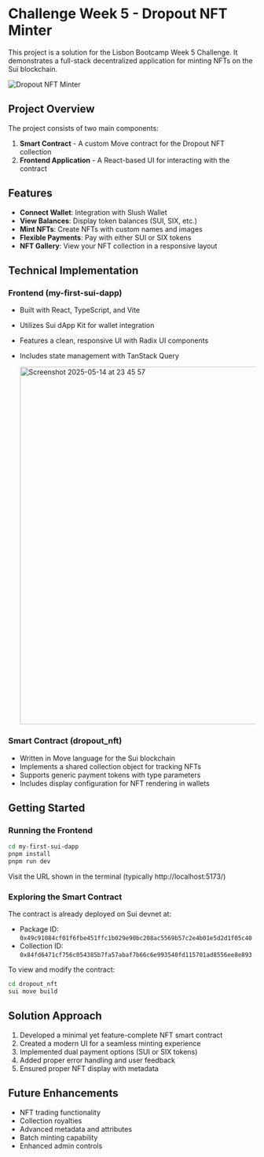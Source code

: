 # Challenge Week 5 - Dropout NFT Minter

This project is a solution for the Lisbon Bootcamp Week 5 Challenge. It demonstrates a full-stack decentralized application for minting NFTs on the Sui blockchain.

![Dropout NFT Minter](https://i.imgur.com/yvNbUed.png)

## Project Overview

The project consists of two main components:

1. **Smart Contract** - A custom Move contract for the Dropout NFT collection
2. **Frontend Application** - A React-based UI for interacting with the contract

## Features

- **Connect Wallet**: Integration with Slush Wallet
- **View Balances**: Display token balances (SUI, SIX, etc.)
- **Mint NFTs**: Create NFTs with custom names and images
- **Flexible Payments**: Pay with either SUI or SIX tokens
- **NFT Gallery**: View your NFT collection in a responsive layout

## Technical Implementation

### Frontend (my-first-sui-dapp)

- Built with React, TypeScript, and Vite
- Utilizes Sui dApp Kit for wallet integration
- Features a clean, responsive UI with Radix UI components
- Includes state management with TanStack Query

  <img width="726" alt="Screenshot 2025-05-14 at 23 45 57" src="https://github.com/user-attachments/assets/96183d66-1bf3-4eac-8311-89a507156e2f" />

### Smart Contract (dropout_nft)

- Written in Move language for the Sui blockchain
- Implements a shared collection object for tracking NFTs
- Supports generic payment tokens with type parameters
- Includes display configuration for NFT rendering in wallets

## Getting Started

### Running the Frontend

```bash
cd my-first-sui-dapp
pnpm install
pnpm run dev
```

Visit the URL shown in the terminal (typically http://localhost:5173/)

### Exploring the Smart Contract

The contract is already deployed on Sui devnet at:
- Package ID: `0x49c91084cf01f6fbe451ffc1b029e90bc208ac5569b57c2e4b01e5d2d1f05c40`
- Collection ID: `0x84fd6471cf756c054385b7fa57abaf7b66c6e993540fd115701ad8556ee8e893`

To view and modify the contract:
```bash
cd dropout_nft
sui move build
```

## Solution Approach

1. Developed a minimal yet feature-complete NFT smart contract
2. Created a modern UI for a seamless minting experience
3. Implemented dual payment options (SUI or SIX tokens)
4. Added proper error handling and user feedback
5. Ensured proper NFT display with metadata

## Future Enhancements

- NFT trading functionality
- Collection royalties
- Advanced metadata and attributes
- Batch minting capability
- Enhanced admin controls
